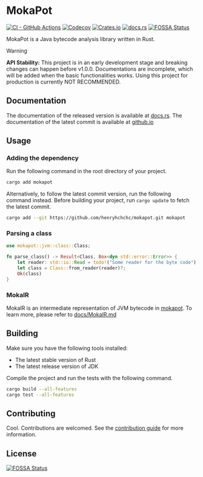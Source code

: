 # MokaPot

[![CI - GitHub Actions](https://img.shields.io/github/actions/workflow/status/henryhchchc/mokapot/ci.yml?style=flat-square&logo=githubactions&logoColor=white&label=CI)](https://github.com/henryhchchc/mokapot/actions/workflows/ci.yml)
[![Codecov](https://img.shields.io/codecov/c/github/henryhchchc/mokapot?style=flat-square&logo=codecov&logoColor=white&label=Coverage)](https://app.codecov.io/gh/henryhchchc/mokapot/)
[![Crates.io](https://img.shields.io/crates/v/mokapot?style=flat-square&logo=rust&logoColor=white)](https://crates.io/crates/mokapot)
[![docs.rs](https://img.shields.io/docsrs/mokapot?style=flat-square&logo=docsdotrs&logoColor=white&label=docs%2Frelease)](https://docs.rs/mokapot)
[![FOSSA Status](https://app.fossa.com/api/projects/git%2Bgithub.com%2Fhenryhchchc%2Fmokapot.svg?type=shield)](https://app.fossa.com/projects/git%2Bgithub.com%2Fhenryhchchc%2Fmokapot?ref=badge_shield)

MokaPot is a Java bytecode analysis library written in Rust.

> [!WARNING]
> **API Stability:** This project is in an early development stage and breaking changes can happen before v1.0.0.
> Documentations are incomplete, which will be added when the basic functionalities works.
> Using this project for production is currently NOT RECOMMENDED.

## Documentation

The documentation of the released version is available at [docs.rs](https://docs.rs/mokapot).
The documentation of the latest commit is available at [github.io](https://henryhchchc.github.io/mokapot/mokapot/)

## Usage

### Adding the dependency

Run the following command in the root directory of your project.
```sh
cargo add mokapot
```

Alternatively, to follow the latest commit version, run the following command instead.
Before building your project, run `cargo update` to fetch the latest commit.

```sh
cargo add --git https://github.com/henryhchchc/mokapot.git mokapot
```

### Parsing a class

```rust
use mokapot::jvm::class::Class;

fn parse_class() -> Result<Class, Box<dyn std::error::Error>> {
    let reader: std::io::Read = todo!("Some reader for the byte code");
    let class = Class::from_reader(reader)?;
    Ok(class)
}
```

### MokaIR

MokaIR is an intermediate representation of JVM bytecode in [mokapot](https://github.com/henryhchchc/mokapot).
To learn more, please refer to [docs/MokaIR.md](docs/MokaIR.md)

## Building

Make sure you have the following tools installed:

- The latest stable version of Rust
- The latest release version of JDK

Compile the project and run the tests with the following command.

```bash
cargo build --all-features
cargo test --all-features
```

## Contributing

Cool. Contributions are welcomed. See the [contribution guide](docs/CONTRIBUTING.md) for more information.


## License
[![FOSSA Status](https://app.fossa.com/api/projects/git%2Bgithub.com%2Fhenryhchchc%2Fmokapot.svg?type=large)](https://app.fossa.com/projects/git%2Bgithub.com%2Fhenryhchchc%2Fmokapot?ref=badge_large)